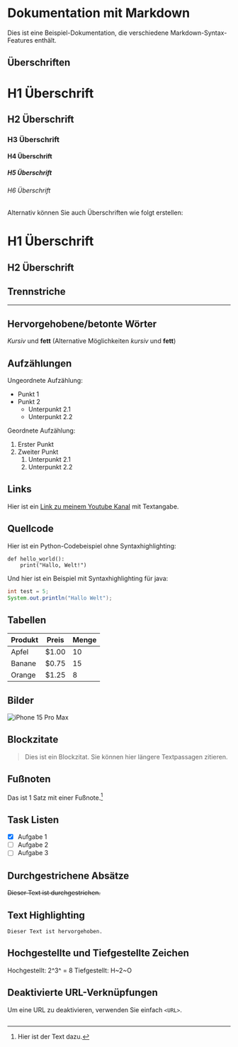 # Dokumentation mit Markdown

Dies ist eine Beispiel-Dokumentation, die verschiedene Markdown-Syntax-Features enthält.

## Überschriften

# H1 Überschrift
## H2 Überschrift
### H3 Überschrift
#### H4 Überschrift
##### H5 Überschrift
###### H6 Überschrift

Alternativ können Sie auch Überschriften wie folgt erstellen:

H1 Überschrift
==============

H2 Überschrift
--------------

## Trennstriche

---

## Hervorgehobene/betonte Wörter

*Kursiv* und **fett** (Alternative Möglichkeiten _kursiv_ und __fett__)

## Aufzählungen

Ungeordnete Aufzählung:
- Punkt 1
- Punkt 2
  - Unterpunkt 2.1
  - Unterpunkt 2.2

Geordnete Aufzählung:
1. Erster Punkt
2. Zweiter Punkt
   1. Unterpunkt 2.1
   2. Unterpunkt 2.2

## Links

Hier ist ein [Link zu meinem Youtube Kanal](https://youtube.com/rylixyt) mit Textangabe.

## Quellcode

Hier ist ein Python-Codebeispiel ohne Syntaxhighlighting:

```
def hello_world():
    print("Hallo, Welt!")
```

Und hier ist ein Beispiel mit Syntaxhighlighting für java:

```java
int test = 5;
System.out.println("Hallo Welt");
```

## Tabellen

| Produkt   | Preis | Menge |
|-----------|-------|-------|
| Apfel     | $1.00 | 10    |
| Banane    | $0.75 | 15    |
| Orange    | $1.25 | 8     |

## Bilder

![iPhone 15 Pro Max](https://store.storeimages.cdn-apple.com/4668/as-images.apple.com/is/iphone-15-pro-finish-select-202309-6-1inch_GEO_EMEA?wid=5120&hei=2880&fmt=p-jpg&qlt=80&.v=1693009279096 "iPhone 15 Pro Max")

## Blockzitate

> Dies ist ein Blockzitat. Sie können hier längere Textpassagen zitieren.

## Fußnoten

Das ist 1 Satz mit einer Fußnote.[^1]

[^1]: Hier ist der Text dazu.

## Task Listen

- [x] Aufgabe 1
- [ ] Aufgabe 2
- [ ] Aufgabe 3

## Durchgestrichene Absätze

~~Dieser Text ist durchgestrichen.~~

## Text Highlighting

`Dieser Text ist hervorgehoben.`

## Hochgestellte und Tiefgestellte Zeichen

Hochgestellt: 2^3^ = 8
Tiefgestellt: H~2~O

## Deaktivierte URL-Verknüpfungen

Um eine URL zu deaktivieren, verwenden Sie einfach `<URL>`.
```
